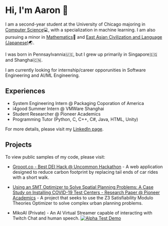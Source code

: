 # Hi, I'm Aaron 👋
I am a second-year student at the University of Chicago majoring in [Computer Science](http://collegecatalog.uchicago.edu/thecollege/computerscience/):computer:, with a specialization in machine learning. I am also pursuing a minor in [Mathematics](http://collegecatalog.uchicago.edu/thecollege/mathematics/#minorprograminmathematics)🔢 and [East Asian Civilization and Language (Japanese)](http://collegecatalog.uchicago.edu/thecollege/eastasianlanguagescivilizations/#minorprogramineastasianlanguagesandcivilizations):earth_asia:.

I was born in Pennsaylvannia🇺🇸, but I grew up primarily in Singapore🇸🇬 and Shanghai🇨🇳.

I am currently looking for internship/career opporunities in Software Engineering and AI/ML Engineering.

## Experiences
- System Engineering Intern @ Packaging Coporation of America
- i4good Summer Intern @ VMWare Shanghai
- Student Researcher @ Pioneer Academics
- Programming Tutor (Python, C, C++, C#, Java, HTML, Unity)

For more details, please visit my [LinkedIn page](https://www.linkedin.com/in/aaron-yichen-huang/).

## Projects
To view public samples of my code, please visit:
- [Grooot.co - Best DEI Hack @ Uncommon Hackathon](https://github.com/vmittal27/uncommon-hacks-2024) - A web application designed to reduce carbon footprint by replacing tail ends of car rides with a short walk.

- [Using an SMT Optimizer to Solve Spatial Planning Problems: A Case Study on Installing COVID-19 Test Centers - Research Paper @ Pioneer Academics](https://github.com/AaaaronH/Pionner-Academics-COVID-19-Research-Paper/tree/main) - A project that seeks to use the Z3 Satisfiability Modulo Theories Optimizer to solve complex urban planning problems.

- MikoAI (Private) - An AI Virtual Streamer capable of interacting with Twitch Chat and human speech. [![Alpha Test Demo](https://img.youtube.com/vi/8kt8cTDX0io/0.jpg)](https://www.youtube.com/watch?v=8kt8cTDX0io)
